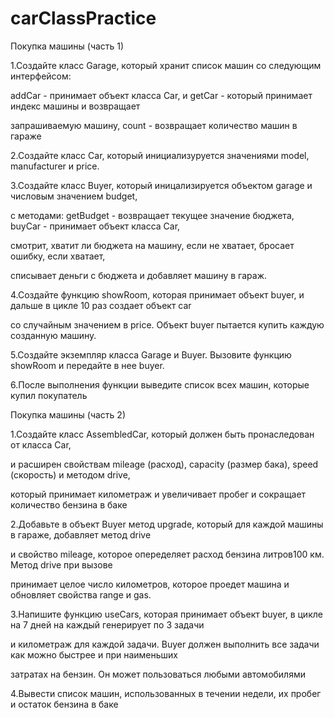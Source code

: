 # carClassPractice
 Покупка машины (часть 1)
 
 1.Создайте класс Garage, который хранит список машин со следующим интерфейсом:
 
 addCar - принимает объект класса Car, и getCar - который принимает индекс машины и возвращает
 
 запрашиваемую машину, count - возвращает количество машин в гараже
 
 2.Создайте класс Car, который инициализуруется значениями model, manufacturer и price.
 
 3.Создайте класс Buyer, который иницализируется объектом garage и числовым значением budget,
 
 с методами: getBudget - возвращает текущее значение бюджета, buyCar - принимает объект класса Car,
 
 смотрит, хватит ли бюджета на машину, если не хватает, бросает ошибку, если хватает,
 
 списывает деньги с бюджета и добавляет машину в гараж.
 
 4.Создайте функцию showRoom, которая принимает объект buyer, и дальше в цикле 10 раз создает объект car
 
 со случайным значением в price. Объект buyer пытается купить каждую созданную машину.
 
 5.Создайте экземпляр класса Garage и Buyer. Вызовите функцию showRoom и передайте в нее buyer.
 
 6.После выполнения функции выведите список всех машин, которые купил покупатель
 
 Покупка машины (часть 2) 
 
 1.Создайте класс AssembledCar, который должен быть пронаследован от класса Car,
 
 и расширен свойствам mileage (расход), capacity (размер бака), speed (скорость) и методом drive,
 
 который принимает километраж и увеличивает пробег и сокращает количество бензина в баке 
 
 2.Добавьте в объект Buyer метод upgrade, который для каждой машины в гараже, добавляет метод drive 
 
 и свойство mileage, которое опеределяет расход бензина литров100 км. Метод drive при вызове 
 
 принимает целое число километров, которое проедет машина и обновляет свойства range и gas. 
 
 3.Напишите функцию useCars, которая принимает объект buyer, в цикле на 7 дней на каждый генерирует по 3 задачи 
 
 и километраж для каждой задачи. Buyer должен выполнить все задачи как можно быстрее и при наименьших 
 
 затратах на бензин. Он может пользоваться любыми автомобилями 
 
 4.Вывести список машин, использованных в течении недели, их пробег и остаток бензина в баке
 
 

